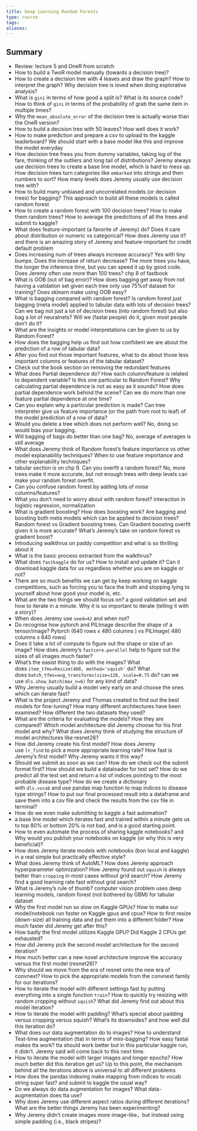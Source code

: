 ```yaml
---
title: Deep Learning Random Forests
type: course
tags: 
aliases:
---
```

## Summary
- Review: lecture 5 and OneR from scratch
- How to build a TwoR model manually (towards a decision tree)?
- How to create a decision tree with 4 leaves and draw the graph? How to interpret the graph? Why decision tree is loved when doing explorative analysis?
- What is `gini` in terms of how good a split is? What is its source code? How to think of `gini` in terms of the probability of grab the same item in multiple times?
- Why the `mean_absolute_error` of the decision tree is actually worse than the OneR version?
- How to build a decision tree with 50 leaves? How well does it work?
- How to make prediction and prepare a csv to upload to the kaggle leaderboard? We should start with a base model like this and improve the model everyday
- How decision tree frees you from dummy variables, taking log of the fare, thinking of the outliers and long tail of distributions? Jeremy always use decision trees to create a base line model, which is hard to mess up. How decision trees turn categories like `embarked` into strings and then numbers to sort? How many levels does Jeremy usually use decision tree with?
- How to build many unbiased and uncorrelated models (or decision trees) for bagging? This approach to build all these models is called random forest
- How to create a random forest with 100 decision trees? How to make them random trees? How to average the predictions of all the trees and submit to kaggle?
- What does feature-important (a favorite of Jeremy) do? Does it care about distribution or numeric vs categorical? How does Jeremy use it? and there is an amazing story of Jeremy and feature-important for credit default problem
- Does increasing num of trees always increase accuracy? Yes with tiny bumps. Does the increase of return decrease? The more trees you have, the longer the inference time, but you can speed it up by good code. Does Jeremy often use more than 100 trees? chp 8 of fastbook
- What is OOB (out of bag error)? How does bagging get away from not having a validation set given each tree only use 75%of dataset for training? Does sklearn make using OOB easy?
- What is bagging compared with random forest? Is random forest just bagging (meta model) applied to tabular data with lots of decision trees? Can we bag not just a lot of decision trees (into random forest) but also bag a lot of neuralnets? Will we (fastai people) do it, given most people don’t do it?
- What are the insights or model interpretations can be given to us by Random Forest?
- How does the bagging help us find out how confident we are about the prediction of a row of tabular data?
- After you find out those important features, what to do about those less important columns or features of the tabular dataset?
- Check out the book section on removing the redundant features
- What does Partial dependence do? How each column/feature is related to dependent variable? Is this one particular to Random Forest? Why calculating partial dependence is not as easy as it sounds? How does partial dependence work behind the scene? Can we do more than one feature partial dependence at one time?
- Can you explain why a particular prediction is made? Can tree interpreter give us feature importance (or the path from root to leaf) of the model prediction of a row of data?
- Would you delete a tree which does not perform well? No, doing so would bias your bagging.
- Will bagging of bags do better than one bag? No, average of averages is still average
- What does Jeremy think of Random forest’s feature importance vs other model explanability techniques? When to use feature importance and other explanability techniques?
- tabular section is on chp 9. Can you overfit a random forest? No, more trees make it more accurate, but not enough trees with deep levels can make your random forest overfit.
- Can you confuse random forest by adding lots of noise columns/features?
- What you don’t need to worry about with random forest? interaction in logistic regression, normalization
- What is gradient boosting? How does boosting work? Are bagging and boosting both meta models which can be applied to decision trees? Random forest vs Gradient boosting trees. Can Gradient boosting overfit given it is more accurate? What’s Jeremy’s take on random forest vs gradient boost?
- Introducing walkthrus on paddy competition and what is so thrilling about it
- What is the basic process extracted from the walkthrus?
- What does `fastkaggle` do for us? How to install and update it? Can it download kaggle data for us regardless whether you are on kaggle or not?
- There are so much benefits we can get by keep working on kaggle competitions, such as forcing you to face the truth and stopping lying to yourself about how good your model is, etc.
- What are the two things we should focus on? a good validation set and how to iterate in a minute. Why it is so important to iterate (telling it with a story)?
- When does Jeremy use `seed=42` and when not?
- Do recognise how pytorch and PILImage describe the shape of a tensor/image? Pytorch (640 rows x 480 columns ) vs PILImage( 480 columns x 640 rows)
- Does it take a lot of compute to figure out the shape or size of an image? How does Jeremy’s `fastcore.parallel` help to figure out the sizes of all images much faster?
- What’s the easist thing to do with the images? What does `item_tfms=Resize(480, method='squish'` do? What does `batch_tfms=aug_transforms(size=128, scale=0.75` do? can we use `dls.show_batch(max_n=6)` for any kind of data?
- Why Jeremy usually build a model very early on and choose the ones which can iterate fast?
- What is the project Jeremy and Thomas created to find out the best models for fine-tuning? How many different architectures have been examined? How different the two datasets they used?
- What are the criteria for evaluating the models? How they are compared? Which model architecture did Jeremy choose for his first model and why? What does Jeremy think of studying the structure of model architectures like resnet26?
- How did Jeremy create his first model? How does Jeremy use `lr_find` to pick a more appropriate learning rate? How fast is Jeremy’s first model? Why Jeremy wants it this way?
- Should we submit as soon as we can? How do we check out the submit format first? How should we build a dataloader for test set? How do we predict all the test set and return a list of indices pointing to the most probable disease type? How do we create a dictionary with `dls.vocab` and use pandas map function to map indices to disease type strings? How to put our final processed result into a dataframe and save them into a csv file and check the results from the csv file in terminal?
- How do we even make submitting to kaggle a fast automation?
- a base line model which iterates fast and trained within a minute gets us to top 80% or bottom 20% is not bad, and is a good starting point.
- How to even automate the process of sharing kaggle notebooks? and Why would you publish your notebooks on kaggle (or why this is very beneficial)?
- How does Jeremy iterate models with notebooks (bon local and kaggle) in a real simple but practically effective style?
- What does Jeremy think of AutoML? How does Jeremy approach hyperparameter optimization? How Jeremy found out `squish` is always better than `cropping` in most cases without grid search? How Jeremy find a good learning rate fast without grid search?
- What is Jeremy’s rule of thumb? computer vision problem uses deep learning models, random forest (not bothered by GBM) for tabular dataset
- Why the first model run so slow on Kaggle GPUs? How to make our model/notebook run faster on Kaggle gpus and cpus? How to first resize (down-size) all training data and put them into a different folder? How much faster did Jeremy get after this?
- How badly the first model utilizes Kaggle GPU? Did Kaggle 2 CPUs get exhausted?
- How did Jeremy pick the second model architecture for the second iteration?
- How much better can a new novel architecture improve the accuracy versus the first model (resnet26)?
- Why should we move from the era of resnet onto the new era of convnext? How to pick the appropriate models from the convnext family for our iterations?
- How to iterate the model with different settings fast by putting everything into a single function `train`? How to quickly try resizing with random cropping without `squish`? What did Jeremy find out about this model iteration?
- How to iterate the model with padding? What’s special about padding versus cropping versus squish? What’s its downsides? and how well did this iteration do?
- What does our data augmentation do to images? How to understand Test-time augmentation (tta) in terms of mini-bagging? How easy fastai makes tta work? tta should work better but in this particular kaggle run, it didn’t. Jeremy said will come back to this next time.
- How to iterate the model with larger images and longer epochs? How much better did this iteration get us? Up to this point, the mechanism behind all the iterations above is universal to all different problems
- How does the pandas indexing make mapping from indices to vocab string super fast? and submit to kaggle the usual way?
- Do we always do data augmentation for images? What data-augmentation does tta use?
- Why does Jeremy use different aspect ratios during different iterations? What are the better things Jeremy has been experimenting?
- Why Jeremy didn’t create images more image-like，but instead using simple padding (i.e., black stripes)?

[  
](https://course.fast.ai/Lessons/Summaries/lesson5.html)